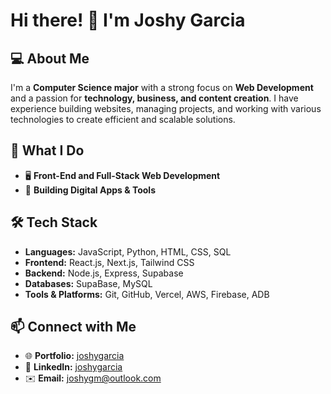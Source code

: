 # Hi there! 👋 I'm Joshy Garcia

## 💻 About Me
I'm a **Computer Science major** with a strong focus on **Web Development** and a passion for **technology, business, and content creation**. I have experience building websites, managing projects, and working with various technologies to create efficient and scalable solutions.

## 🚀 What I Do
- 🖥️ **Front-End and Full-Stack Web Development**
- 📱 **Building Digital Apps & Tools**

## 🛠️ Tech Stack
- **Languages:** JavaScript, Python, HTML, CSS, SQL
- **Frontend:** React.js, Next.js, Tailwind CSS
- **Backend:** Node.js, Express, Supabase
- **Databases:** SupaBase, MySQL
- **Tools & Platforms:** Git, GitHub, Vercel, AWS, Firebase, ADB

## 📫 Connect with Me
- 🌐 **Portfolio:** [joshygarcia](https://joshygarcia.com)
- 🔗 **LinkedIn:** [joshygarcia](https://linkedin.com/in/joshygarcia)
- ✉️ **Email:** joshygm@outlook.com
